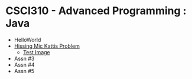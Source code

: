 # CSCI310 - Advanced Programming : Java
 - HelloWorld
 - [Hissing Mic Kattis Problem](https://github.com/JohnsonClayton/csci310/blob/master/HissingMicrophoneSolution/src/main/java/HissingMic.java)
   - [Test Image](https://github.com/JohnsonClayton/csci310/blob/master/HissingMicrophoneSolution/src/main/java/com/github/johnsonclayton/hissingmicrophonesolution/HissingMic.PNG)
 - Assn #3
 - Assn #4
 - Assn #5
